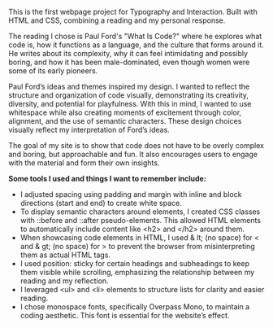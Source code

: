 This is the first webpage project for Typography and Interaction. Built with HTML and CSS, combining a reading and my personal response.

The reading I chose is Paul Ford's "What Is Code?" where he explores what code is, how it functions as a language, and the culture that forms around it. He writes about its complexity, why it can feel intimidating and possibly boring, and how it has been male-dominated, even though women were some of its early pioneers.

Paul Ford’s ideas and themes inspired my design. I wanted to reflect the structure and organization of code visually, demonstrating its creativity, diversity, and potential for playfulness. With this in mind, I wanted to use whitespace while also creating moments of excitement through color, alignment, and the use of semantic characters. These design choices visually reflect my interpretation of Ford’s ideas.

The goal of my site is to show that code does not have to be overly complex and boring, but approachable and fun. It also encourages users to engage with the material and form their own insights.

**Some tools I used and things I want to remember include:** 
- I adjusted spacing using padding and margin with inline and block directions (start and end) to create white space.
- To display semantic characters around elements, I created CSS classes with ::before and ::after pseudo-elements. This allowed HTML elements to automatically include content like &lt;h2&gt; and &lt;/h2&gt; around them.
- When showcasing code elements in HTML, I used & lt; (no space) for < and & gt; (no space) for > to prevent the browser from misinterpreting them as actual HTML tags.
- I used position: sticky for certain headings and subheadings to keep them visible while scrolling, emphasizing the relationship between my reading and my reflection.
- I leveraged &lt;ul&gt; and &lt;li&gt; elements to structure lists for clarity and easier reading.
- I chose monospace fonts, specifically Overpass Mono, to maintain a coding aesthetic. This font is essential for the website’s effect.
